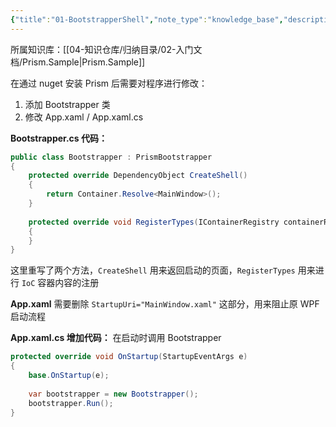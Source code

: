 ```yaml
---
{"title":"01-BootstrapperShell","note_type":"knowledge_base","description":"启动的 Shell 相关配置","tags":["样例代码","Prism","WPF"],"create_time":"2024-07-23","update_time":"2025-02-19","dg-home":false,"dg-publish":true,"aliase":[],"root":"Prism.Sample","permalink":"/04-知识仓库/知识单元/02-入门文档/Prism.Sample/01-BootstrapperShell/","dgPassFrontmatter":true,"noteIcon":"","created":"2024-07-23","updated":"2025-02-19"}
---
```



所属知识库：[[04-知识仓库/归纳目录/02-入门文档/Prism.Sample\|Prism.Sample]]

在通过 nuget 安装 Prism 后需要对程序进行修改：

1. 添加 Bootstrapper 类
2. 修改 App.xaml / App.xaml.cs

**Bootstrapper.cs 代码：**

```csharp
public class Bootstrapper : PrismBootstrapper  
{  
    protected override DependencyObject CreateShell()  
    {  
        return Container.Resolve<MainWindow>();  
    }  
  
    protected override void RegisterTypes(IContainerRegistry containerRegistry)  
    {  
    }  
}
```

这里重写了两个方法，`CreateShell` 用来返回启动的页面，`RegisterTypes` 用来进行 `IoC` 容器内容的注册

**App.xaml** 需要删除 `StartupUri="MainWindow.xaml"` 这部分，用来阻止原 WPF 启动流程

**App.xaml.cs 增加代码：** 在启动时调用 Bootstrapper

```csharp
protected override void OnStartup(StartupEventArgs e)  
{  
    base.OnStartup(e);  
  
    var bootstrapper = new Bootstrapper();  
    bootstrapper.Run();  
}
```
